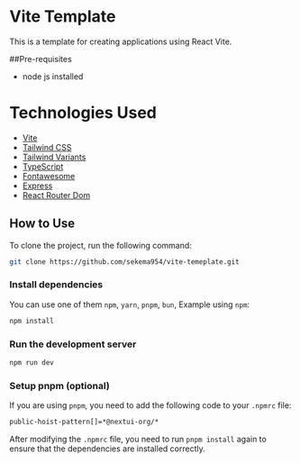 
# Vite Template

This is a template for creating applications using React Vite.

##Pre-requisites
- node js installed


# Technologies Used

- [Vite](https://vitejs.dev/guide/)
- [Tailwind CSS](https://tailwindcss.com)
- [Tailwind Variants](https://tailwind-variants.org)
- [TypeScript](https://www.typescriptlang.org)
- [Fontawesome](https://docs.fontawesome.com/v5/web/use-with/react)
- [Express](https://expressjs.com/)
- [React Router Dom](https://www.npmjs.com/package/react-router-dom)

## How to Use

To clone the project, run the following command:

```bash
git clone https://github.com/sekema954/vite-temeplate.git
```

### Install dependencies

You can use one of them `npm`, `yarn`, `pnpm`, `bun`, Example using `npm`:

```bash
npm install
```

### Run the development server

```bash
npm run dev
```

### Setup pnpm (optional)

If you are using `pnpm`, you need to add the following code to your `.npmrc` file:

```bash
public-hoist-pattern[]=*@nextui-org/*
```

After modifying the `.npmrc` file, you need to run `pnpm install` again to ensure that the dependencies are installed correctly.
